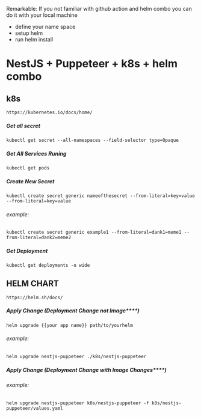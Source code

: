Remarkable:
If you not familiar with github action and helm combo you can do it with your local machine

- define your name space
- setup helm
- run helm install

# NestJS + Puppeteer + k8s + helm combo

## k8s

```
https://kubernetes.io/docs/home/
```

##### Get all secret

```
kubectl get secret --all-namespaces --field-selector type=Opaque
```

##### Get All Services Runing

```
kubectl get pods
```

##### Create New Secret

```
kubectl create secret generic nameofthesecret --from-literal=key=value --from-literal=key=value
```

###### example:

```
kubectl create secret generic example1 --from-literal=dank1=meme1 --from-literal=dank2=meme2
```

##### Get Deployment

```
kubectl get deployments -o wide
```

## HELM CHART

```
https://helm.sh/docs/
```

##### Apply Change (Deployment Change not Image\*\*\*\*)

```
helm upgrade {{your app name}} path/to/yourhelm
```

###### example:

```
helm upgrade nestjs-puppeteer ./k8s/nestjs-puppeteer
```

##### Apply Change (Deployment Change with Image Changes\*\*\*\*)

###### example:

```
helm upgrade nestjs-puppeteer k8s/nestjs-puppeteer -f k8s/nestjs-puppeteer/values.yaml
```
